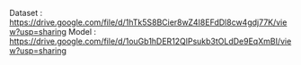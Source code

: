 Dataset : https://drive.google.com/file/d/1hTk5S8BCier8wZ4I8EFdDl8cw4gdj77K/view?usp=sharing
Model : https://drive.google.com/file/d/1ouGb1hDER12QlPsukb3tOLdDe9EqXmBI/view?usp=sharing
